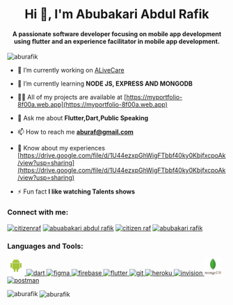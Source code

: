 <h1 align="center">Hi 👋, I'm Abubakari Abdul Rafik</h1>
<h4 align="center">A passionate software developer focusing on mobile app development using flutter and an experience facilitator in mobile app development.</h4>

<p align="left"> <img src="https://komarev.com/ghpvc/?username=aburafik&label=Profile%20views&color=0e75b6&style=flat" alt="aburafik" /> </p>

<!-- <p align="left"> <a href="https://github.com/ryo-ma/github-profile-trophy"><img src="https://github-profile-trophy.vercel.app/?username=aburafik" alt="aburafik" /></a> </p>

<p align="left"> <a href="https://twitter.com/citizenraf" target="blank"><img src="https://img.shields.io/twitter/follow/citizenraf?logo=twitter&style=for-the-badge" alt="citizenraf" /></a> </p> -->

- 🔭 I’m currently working on [ALiveCare](https://github.com/Aburafik/E-UberApp)

- 🌱 I’m currently learning **NODE JS, EXPRESS AND MONGODB**

- 👨‍💻 All of my projects are available at [https://myportfolio-8f00a.web.app](https://myportfolio-8f00a.web.app)

- 💬 Ask me about **Flutter,Dart,Public Speaking**

- 📫 How to reach me **aburaf@gmail.com**

- 📄 Know about my experiences [https://drive.google.com/file/d/1U44ezxpGhWigFTbbf40ky0KbjfxcpoAk/view?usp=sharing](https://drive.google.com/file/d/1U44ezxpGhWigFTbbf40ky0KbjfxcpoAk/view?usp=sharing)

- ⚡ Fun fact **I like watching Talents shows**

<h3 align="left">Connect with me:</h3>
<p align="left">
<a href="https://twitter.com/citizenraf" target="blank"><img align="center" src="https://raw.githubusercontent.com/rahuldkjain/github-profile-readme-generator/master/src/images/icons/Social/twitter.svg" alt="citizenraf" height="30" width="40" /></a>
<a href="https://linkedin.com/in/abuabakari abdul rafik" target="blank"><img align="center" src="https://raw.githubusercontent.com/rahuldkjain/github-profile-readme-generator/master/src/images/icons/Social/linked-in-alt.svg" alt="abuabakari abdul rafik" height="30" width="40" /></a>
<a href="https://fb.com/citizen raf" target="blank"><img align="center" src="https://raw.githubusercontent.com/rahuldkjain/github-profile-readme-generator/master/src/images/icons/Social/facebook.svg" alt="citizen raf" height="30" width="40" /></a>
<a href="https://www.behance.net/abubakari rafik" target="blank"><img align="center" src="https://raw.githubusercontent.com/rahuldkjain/github-profile-readme-generator/master/src/images/icons/Social/behance.svg" alt="abubakari rafik" height="30" width="40" /></a>
</p>

<h3 align="left">Languages and Tools:</h3>
<p align="left"> <a href="https://developer.android.com" target="_blank" rel="noreferrer"> <img src="https://raw.githubusercontent.com/devicons/devicon/master/icons/android/android-original-wordmark.svg" alt="android" width="40" height="40"/> </a> <a href="https://dart.dev" target="_blank" rel="noreferrer"> <img src="https://www.vectorlogo.zone/logos/dartlang/dartlang-icon.svg" alt="dart" width="40" height="40"/> </a> <a href="https://www.figma.com/" target="_blank" rel="noreferrer"> <img src="https://www.vectorlogo.zone/logos/figma/figma-icon.svg" alt="figma" width="40" height="40"/> </a> <a href="https://firebase.google.com/" target="_blank" rel="noreferrer"> <img src="https://www.vectorlogo.zone/logos/firebase/firebase-icon.svg" alt="firebase" width="40" height="40"/> </a> <a href="https://flutter.dev" target="_blank" rel="noreferrer"> <img src="https://www.vectorlogo.zone/logos/flutterio/flutterio-icon.svg" alt="flutter" width="40" height="40"/> </a> <a href="https://git-scm.com/" target="_blank" rel="noreferrer"> <img src="https://www.vectorlogo.zone/logos/git-scm/git-scm-icon.svg" alt="git" width="40" height="40"/> </a> <a href="https://heroku.com" target="_blank" rel="noreferrer"> <img src="https://www.vectorlogo.zone/logos/heroku/heroku-icon.svg" alt="heroku" width="40" height="40"/> </a> <a href="https://www.invisionapp.com/" target="_blank" rel="noreferrer"> <img src="https://www.vectorlogo.zone/logos/invisionapp/invisionapp-icon.svg" alt="invision" width="40" height="40"/> </a> <a href="https://www.mongodb.com/" target="_blank" rel="noreferrer"> <img src="https://raw.githubusercontent.com/devicons/devicon/master/icons/mongodb/mongodb-original-wordmark.svg" alt="mongodb" width="40" height="40"/> </a> <a href="https://postman.com" target="_blank" rel="noreferrer"> <img src="https://www.vectorlogo.zone/logos/getpostman/getpostman-icon.svg" alt="postman" width="40" height="40"/> </a> </p>

<p><img align="left" src="https://github-readme-stats.vercel.app/api/top-langs?username=aburafik&show_icons=true&locale=en&layout=compact" alt="aburafik" /></p>

<p>&nbsp;<img align="center" src="https://github-readme-stats.vercel.app/api?username=aburafik&show_icons=true&locale=en" alt="aburafik" /></p>
